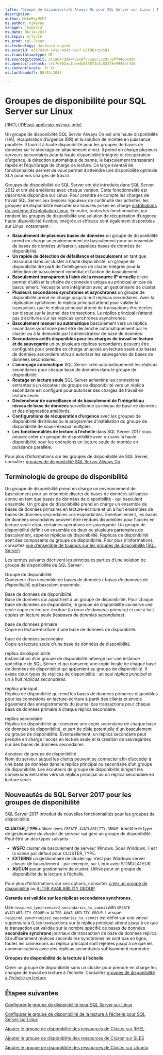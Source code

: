 ```yaml
---
title: "Groupe de disponibilité Always On pour SQL Server sur Linux | Documents Microsoft"
description: 
author: MikeRayMSFT
ms.author: mikeray
manager: jhubbard
ms.date: 06/14/2017
ms.topic: article
ms.prod: sql-linux
ms.technology: database-engine
ms.assetid: e37742d4-541c-4d43-9ec7-a5f9b2c0e5d1
ms.translationtype: MT
ms.sourcegitcommit: 1419847dd47435cef775a2c55c0578ff4406cddc
ms.openlocfilehash: c5c7e602ac1beedb028072b4c82578e9948af43d
ms.contentlocale: fr-fr
ms.lasthandoff: 08/02/2017

---
```

# <a name="availability-groups-for-sql-server-on-linux"></a>Groupes de disponibilité pour SQL Server sur Linux

[!INCLUDE[tsql-appliesto-sslinux-only](../includes/tsql-appliesto-sslinux-only.md)]

Un groupe de disponibilité SQL Server Always On est une haute disponibilité (HA), récupération d’urgence (DR) et la solution de montée en puissance parallèle. Il fournit à haute disponibilité pour les groupes de bases de données sur le stockage en attachement direct. Il prend en charge plusieurs serveurs secondaires pour la haute disponibilité intégrée et récupération d’urgence, la détection automatique de panne, le basculement transparent rapide et l’équilibrage de charge de lecture. Ce large éventail de fonctionnalités permet de vous permet d’atteindre une disponibilité optimale SLA pour vos charges de travail.

Groupes de disponibilité de SQL Server ont été introduits dans SQL Server 2012 et ont été améliorés avec chaque version. Cette fonctionnalité est désormais disponible sur Linux. Pour prendre en compte les charges de travail SQL Server aux besoins rigoureux de continuité des activités, les groupes de disponibilité exécuter sur tous les prises en charge [distributions du système d’exploitation Linux](sql-server-linux-release-notes.md). En outre, toutes les fonctionnalités qui rendent les groupes de disponibilité une solution de récupération d’urgence haute disponibilité flexible, intégrée et efficace sont également disponibles sur Linux. notamment : 

- **Basculement de plusieurs bases de données** un groupe de disponibilité prend en charge un environnement de basculement pour un ensemble de bases de données utilisateur, appelées bases de données de disponibilité.
- **Un rapide de détection de défaillance et basculement** en tant que ressource dans un cluster à haute disponibilité, un groupe de disponibilité tire parti de l’intelligence de cluster intégrés pour la détection de basculement immédiat et l’action de basculement.
- **Basculement transparent à l’aide de la ressource IP virtuelle** client permet d’utiliser la chaîne de connexion unique au principal en cas de basculement. Nécessite une intégration avec un gestionnaire de cluster.
- **Plusieurs secondaires synchrones et asynchrones** un groupe de disponibilité prend en charge jusqu'à huit réplicas secondaires. Avec la réplication synchrone, le réplica principal attend pour valider la transaction, que le réplica principal attend de transactions être écrites sur disque sur le journal des transactions. Le réplica principal n’attend pas d’écritures sur les réplicas synchrones asynchrones.  
- **Basculement manuel ou automatique** basculement vers un réplica secondaire synchrone peut être déclenché automatiquement par le cluster ou à la demande par l’administrateur de base de données.
- **Secondaires actifs disponibles pour les charges de travail en lecture et de sauvegarde** un ou plusieurs réplicas secondaires peuvent être configurés pour prendre en charge un accès en lecture seule aux bases de données secondaire et/ou à autoriser les sauvegardes de bases de données secondaires.
- **L’amorçage automatique** SQL Server crée automatiquement les réplicas secondaires pour chaque base de données dans le groupe de disponibilité.
- **Routage en lecture seule** SQL Server achemine les connexions entrantes à un écouteur de groupe de disponibilité vers un réplica secondaire est configuré pour autoriser des charges de travail en lecture seule. 
- **Déclencheur de surveillance et de basculement de l’intégrité au niveau de base de données** surveillance au niveau de base de données et des diagnostics améliorés. 
- **Configurations de récupération d’urgence** avec les groupes de disponibilité distribués ou le programme d’installation du groupe de disponibilité de sous-réseaux multiples. 
- **Les fonctionnalités de lecture à l’échelle** dans SQL Server 2017 vous pouvez créer un groupe de disponibilité avec ou sans la haute disponibilité pour les opérations en lecture seule de montée en puissance parallèle. 


Pour plus d’informations sur les groupes de disponibilité de SQL Server, consultez [groupes de disponibilité SQL Server Always On](http://msdn.microsoft.com/library/hh510230.aspx).

## <a name="availability-group-terminology"></a>Terminologie de groupe de disponibilité

Un groupe de disponibilité prend en charge un environnement de basculement pour un ensemble discret de bases de données utilisateur - connu en tant que bases de données de disponibilité - qui basculent ensemble. Un groupe de disponibilité prend en charge un ensemble de bases de données primaires en lecture-écriture et un à huit ensembles de bases de données secondaires correspondantes. Éventuellement, les bases de données secondaires peuvent être rendues disponibles pour l'accès en lecture seule et/ou certaines opérations de sauvegarde. Un groupe de disponibilité définit un ensemble de deux ou plusieurs partenaires de basculement, appelés réplicas de disponibilité. Réplicas de disponibilité sont des composants du groupe de disponibilité. Pour plus d’informations, consultez [vue d’ensemble de toujours sur les groupes de disponibilité (SQL Server)](http://msdn.microsoft.com/library/ff877884.aspx).

Les termes suivants décrivent les principales parties d’une solution de groupe de disponibilité de SQL Server :

 Groupe de disponibilité  
 Conteneur d’un ensemble de bases de données ( *bases de données de disponibilité*) qui basculent ensemble.  
  
 Base de données de disponibilité  
 Base de données qui appartient à un groupe de disponibilité. Pour chaque base de données de disponibilité, le groupe de disponibilité conserve une seule copie en lecture-écriture (la *base de données primaire*) et une à huit copies en lecture seule (les*bases de données secondaires*).  
  
 base de données primaire  
 Copie en lecture-écriture d'une base de données de disponibilité.  
  
 base de données secondaire  
 Copie en lecture seule d'une base de données de disponibilité.  
  
 réplica de disponibilité  
 Instanciation d’un groupe de disponibilité hébergé par une instance spécifique de SQL Server et qui conserve une copie locale de chaque base de données de disponibilité qui appartient au groupe de disponibilité. Il existe deux types de réplicas de disponibilité : un seul *réplica principal* et un à huit *réplicas secondaires*.  
  
 réplica principal  
 Réplica de disponibilité qui rend les bases de données primaires disponibles pour les connexions en lecture-écriture à partir des clients et envoie également des enregistrements du journal des transactions pour chaque base de données primaire à chaque réplica secondaire.  
  
 réplica secondaire  
 Réplica de disponibilité qui conserve une copie secondaire de chaque base de données de disponibilité, et sert de cible potentielle d'un basculement du groupe de disponibilité. Éventuellement, un réplica secondaire peut prendre en charge l'accès en lecture seule et la création de sauvegardes sur des bases de données secondaires.  
  
 écouteur de groupe de disponibilité  
 Nom du serveur auquel les clients peuvent se connecter afin d’accéder à une base de données dans le réplica principal ou secondaire d’un groupe de disponibilité. Les écouteurs de groupe de disponibilité dirigent les connexions entrantes vers un réplica principal ou un réplica secondaire en lecture seule.  


## <a name="new-in-sql-server-2017-for-availability-groups"></a>Nouveautés de SQL Server 2017 pour les groupes de disponibilité

SQL Server 2017 introduit de nouvelles fonctionnalités pour les groupes de disponibilité.

**CLUSTER_TYPE** utiliser avec `CREATE AVAILABILITY GROUP`. Identifie le type de gestionnaire du cluster de serveur qui gère un groupe de disponibilité. Peut être un des types suivants :

   - **WSFC** cluster de basculement de serveur Winows. Sous Windows, il est la valeur par défaut pour CLUSTER_TYPE.
   - **EXTERNE** un gestionnaire de cluster qui n’est pas Windows server cluster de basculement - par exemple, sur Linux avec STIMULATEUR.
   - **AUCUN** aucun gestionnaire de cluster. Utilisé pour un groupe de disponibilité de la lecture à l’échelle.

Pour plus d’informations sur ces options, consultez [créer un groupe de disponibilité](http://msdn.microsoft.com/library/ff878399.aspx) ou [ALTER AVAILABILITY GROUP](http://msdn.microsoft.com/library/ff878601.aspx).

**Garantie est validée sur les réplicas secondaires synchrones.**

Use `required_synchronized_secondaries_to_commit`with `CREATE AVAILABILITY GROUP` or `ALTER AVAILABILITY GROUP`. Lorsque `required_synchronized_secondaries_to_commit` est défini sur une valeur supérieure à 0, les transactions sur le réplica principal attend jusqu'à ce que la transaction est validée sur le nombre spécifié de bases de données **secondaire synchrone** journaux de transaction de base de données réplica. Si suffisamment réplicas secondaires synchrones ne sont pas en ligne, toutes les connexions au réplica principal sont rejetées jusqu'à ce que les communications avec des réplicas secondaires suffisamment reprendre.

**Groupes de disponibilité de la lecture à l’échelle**

Créer un groupe de disponibilité sans un cluster pour prendre en charge les charges de travail en lecture à l’échelle. Consultez [groupes de disponibilité à l’échelle en lecture](../database-engine/availability-groups/windows/read-scale-availability-groups.md).

## <a name="next-steps"></a>Étapes suivantes

[Configurer le groupe de disponibilité pour SQL Server sur Linux](sql-server-linux-availability-group-configure-ha.md)

[Configurer le groupe de disponibilité de la lecture à l’échelle pour SQL Server sur Linux](sql-server-linux-availability-group-configure-rs.md)

[Ajouter le groupe de disponibilité des ressources de Cluster sur RHEL](sql-server-linux-availability-group-cluster-rhel.md)

[Ajouter le groupe de disponibilité des ressources de Cluster sur SLES](sql-server-linux-availability-group-cluster-sles.md)

[Ajouter le groupe de disponibilité des ressources de Cluster sur Ubuntu](sql-server-linux-availability-group-cluster-ubuntu.md)

